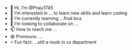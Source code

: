 - 👋 Hi, I’m @Praju1745
- 👀 I’m interested in ... to learn new skills and learn coding 
- 🌱 I’m currently learning ...final bca
- 💞️ I’m looking to collaborate on ...
- 📫 How to reach me ...
- 😄 Pronouns: ...
- ⚡ Fun fact: ...still a noob in cs department 

<!---
Praju1745/Praju1745 is a ✨ special ✨ repository because its `README.md` (this file) appears on your GitHub profile.
You can click the Preview link to take a look at your changes.
--->
